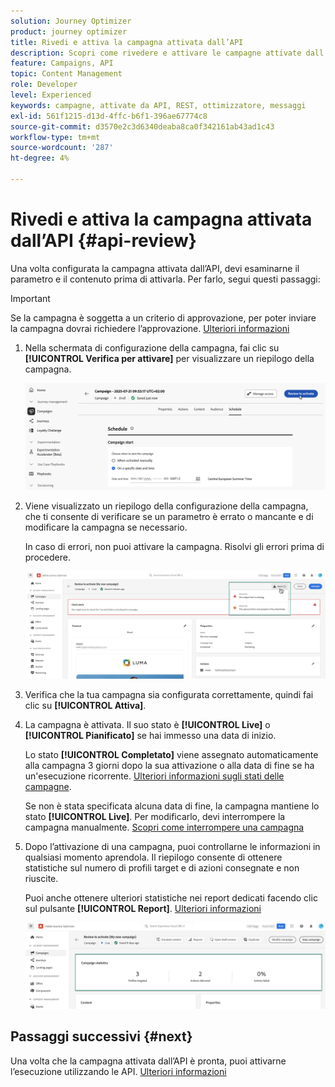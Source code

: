 ```yaml
---
solution: Journey Optimizer
product: journey optimizer
title: Rivedi e attiva la campagna attivata dall’API
description: Scopri come rivedere e attivare le campagne attivate dall’API.
feature: Campaigns, API
topic: Content Management
role: Developer
level: Experienced
keywords: campagne, attivate da API, REST, ottimizzatore, messaggi
exl-id: 561f1215-d13d-4ffc-b6f1-396ae67774c8
source-git-commit: d3570e2c3d6340deaba8ca0f342161ab43ad1c43
workflow-type: tm+mt
source-wordcount: '287'
ht-degree: 4%

---
```


# Rivedi e attiva la campagna attivata dall’API {#api-review}

Una volta configurata la campagna attivata dall’API, devi esaminarne il parametro e il contenuto prima di attivarla. Per farlo, segui questi passaggi:

>[!IMPORTANT]
>
> Se la campagna è soggetta a un criterio di approvazione, per poter inviare la campagna dovrai richiedere l’approvazione. [Ulteriori informazioni](../test-approve/gs-approval.md)

1. Nella schermata di configurazione della campagna, fai clic su **[!UICONTROL Verifica per attivare]** per visualizzare un riepilogo della campagna.

   ![](assets/campaign-review.png)

1. Viene visualizzato un riepilogo della configurazione della campagna, che ti consente di verificare se un parametro è errato o mancante e di modificare la campagna se necessario.

   In caso di errori, non puoi attivare la campagna. Risolvi gli errori prima di procedere.

   ![](assets/create-campaign-alerts.png)

1. Verifica che la tua campagna sia configurata correttamente, quindi fai clic su **[!UICONTROL Attiva]**.

1. La campagna è attivata. Il suo stato è **[!UICONTROL Live]** o **[!UICONTROL Pianificato]** se hai immesso una data di inizio.

   Lo stato **[!UICONTROL Completato]** viene assegnato automaticamente alla campagna 3 giorni dopo la sua attivazione o alla data di fine se ha un&#39;esecuzione ricorrente. [Ulteriori informazioni sugli stati delle campagne](get-started-with-campaigns.md#statuses).

   Se non è stata specificata alcuna data di fine, la campagna mantiene lo stato **[!UICONTROL Live]**. Per modificarlo, devi interrompere la campagna manualmente. [Scopri come interrompere una campagna](manage-campaigns.md)

1. Dopo l’attivazione di una campagna, puoi controllarne le informazioni in qualsiasi momento aprendola. Il riepilogo consente di ottenere statistiche sul numero di profili target e di azioni consegnate e non riuscite.

   Puoi anche ottenere ulteriori statistiche nei report dedicati facendo clic sul pulsante **[!UICONTROL Report]**. [Ulteriori informazioni](../reports/campaign-global-report-cja.md)

   ![](assets/create-campaign-summary.png)

## Passaggi successivi {#next}

Una volta che la campagna attivata dall’API è pronta, puoi attivarne l’esecuzione utilizzando le API. [Ulteriori informazioni](trigger-campaigns.md)
